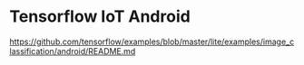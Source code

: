 # Tensorflow IoT Android

https://github.com/tensorflow/examples/blob/master/lite/examples/image_classification/android/README.md
